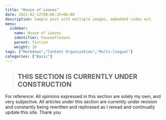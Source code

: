 ```yaml
---
title: "House of Leaves"
date: 2021-02-12T08:06:25+06:00
description: Sample post with multiple images, embedded video ect.
menu:
  sidebar:
    name: House of Leaves
    identifier: houseofleaves
    parent: fiction
    weight: 10
tags: ["Markdown","Content Organization","Multi-lingual"]
categories: ["Basic"]
---
```

>##       THIS SECTION IS CURRENTLY UNDER CONSTRUCTION

For reference: All opinions expressed in this section are solely my own, and very subjective. All articles under this section are currently under revision and constantly being rewritten and rephrased as I reread and continually update this site. Thank you
